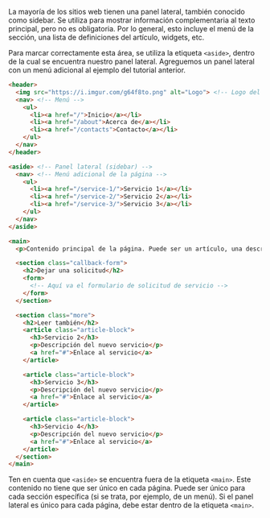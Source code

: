 La mayoría de los sitios web tienen una panel lateral, también conocido como sidebar. Se utiliza para mostrar información complementaria al texto principal, pero no es obligatoria. Por lo general, esto incluye el menú de la sección, una lista de definiciones del artículo, widgets, etc.

Para marcar correctamente esta área, se utiliza la etiqueta `<aside>`, dentro de la cual se encuentra nuestro panel lateral. Agreguemos un panel lateral con un menú adicional al ejemplo del tutorial anterior.

```html
<header>
  <img src="https://i.imgur.com/g64f8to.png" alt="Logo"> <!-- Logo del sitio -->
  <nav> <!-- Menú -->
    <ul>
      <li><a href="/">Inicio</a></li>
      <li><a href="/about">Acerca de</a></li>
      <li><a href="/contacts">Contacto</a></li>
    </ul>
  </nav>
</header>

<aside> <!-- Panel lateral (sidebar) -->
  <nav> <!-- Menú adicional de la página -->
    <ul>
      <li><a href="/service-1/">Servicio 1</a></li>
      <li><a href="/service-2/">Servicio 2</a></li>
      <li><a href="/service-3/">Servicio 3</a></li>
    </ul>
  </nav>
</aside>

<main>
  <p>Contenido principal de la página. Puede ser un artículo, una descripción de un servicio, datos de contacto, etc.</p>

  <section class="callback-form">
    <h2>Dejar una solicitud</h2>
    <form>
      <!-- Aquí va el formulario de solicitud de servicio -->
    </form>
  </section>

  <section class="more">
    <h2>Leer también</h2>
    <article class="article-block">
      <h3>Servicio 2</h3>
      <p>Descripción del nuevo servicio</p>
      <a href="#">Enlace al servicio</a>
    </article>

    <article class="article-block">
      <h3>Servicio 3</h3>
      <p>Descripción del nuevo servicio</p>
      <a href="#">Enlace al servicio</a>
    </article>

    <article class="article-block">
      <h3>Servicio 4</h3>
      <p>Descripción del nuevo servicio</p>
      <a href="#">Enlace al servicio</a>
    </article>
  </section>
</main>
```

Ten en cuenta que `<aside>` se encuentra fuera de la etiqueta `<main>`. Este contenido no tiene que ser único en cada página. Puede ser único para cada sección específica (si se trata, por ejemplo, de un menú). Si el panel lateral es único para cada página, debe estar dentro de la etiqueta `<main>`.

